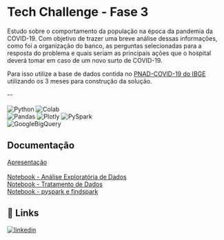 
# Tech Challenge - Fase 3

Estudo sobre o comportamento da população na época da pandemia da COVID-19. Com objetivo de trazer uma breve análise dessas informações, como foi a organização do banco, as perguntas selecionadas para a resposta do problema e quais seriam as principais ações que o hospital deverá tomar em caso de um novo surto de COVID-19.

Para isso utilize a base de dados contida no [PNAD-COVlD-19 do IBGE](https://www.ibge.gov.br/estatisticas/sociais/trabalho/27946-divulgacao-semanal-pnadcovid1.html?=&t=downloads) utilizando os 3 meses para construção da solução.

--<br><br>
![Python](https://img.shields.io/badge/python-3670A0?style=for-the-badge&logo=python&logoColor=ffdd54)
![Colab](https://img.shields.io/badge/Colab-black?style=for-the-badge&logo=googlecolab&logoColor=white&color=%23F9AB00)<br/>
![Pandas](https://img.shields.io/badge/pandas-%23150458.svg?style=for-the-badge&logo=pandas&logoColor=white)
![Plotly](https://img.shields.io/badge/Plotly-%233F4F75.svg?style=for-the-badge&logo=plotly&logoColor=white)
![PySpark](https://img.shields.io/badge/pyspark-black?style=for-the-badge&logo=apachespark&logoColor=%23ffffff&color=%23E25A1C)<br/>
![GoogleBigQuery](https://img.shields.io/badge/bigquery-black?style=for-the-badge&logo=googlebigquery&logoColor=%23ffffff&color=%23669DF6)


          
## Documentação

[Apresentação](https://github.com/karinaguerra/postech-data-analytics-tech-challenge/blob/main/fase_3/ppt_covid_relatorio.pdf)<br>
<br>
[Notebook - Análise Exploratória de Dados](https://github.com/karinaguerra/postech-data-analytics-tech-challenge/blob/main/fase_3/ead_pnad_covid_ibge_fase_3.ipynb)<br>
[Notebook - Tratamento de Dados](https://github.com/karinaguerra/postech-data-analytics-tech-challenge/blob/main/fase_3/tratamento_dados_pnad_covid_ibge_fase_3.ipynb)<br>
[Notebook -  pyspark e findspark](https://github.com/karinaguerra/postech-data-analytics-tech-challenge/blob/main/fase_3/pyspark_pnad_covid_ibge_fase_3.ipynb)

## 🔗 Links
[![linkedin](https://img.shields.io/badge/linkedin-0A66C2?style=for-the-badge&logo=linkedin&logoColor=white)](https://www.linkedin.com/in/kaguerra/)


